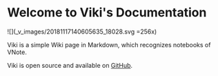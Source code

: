 # Welcome to Viki's Documentation

![](_v_images/20181117140605635_18028.svg =256x)

Viki is a simple Wiki page in Markdown, which recognizes notebooks of VNote.

Viki is open source and available on [GitHub](https://github.com/vnotex/viki).
